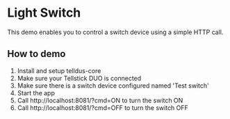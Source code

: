 # Light Switch

This demo enables you to control a switch device using a simple HTTP call.

## How to demo

  1. Install and setup telldus-core 
  2. Make sure your Tellstick DUO is connected
  3. Make sure there is a switch device configured named 'Test switch'
  4. Start the app 
  5. Call http://localhost:8081/?cmd=ON to turn the switch ON
  6. Call http://localhost:8081/?cmd=OFF to turn the switch OFF

